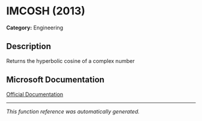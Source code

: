 # IMCOSH (2013)

**Category:** Engineering

## Description
Returns the hyperbolic cosine of a complex number

## Microsoft Documentation
[Official Documentation](https://support.microsoft.com//en-us/office/imcosh-function-053e4ddb-4122-458b-be9a-457c405e90ff)

---
*This function reference was automatically generated.*
